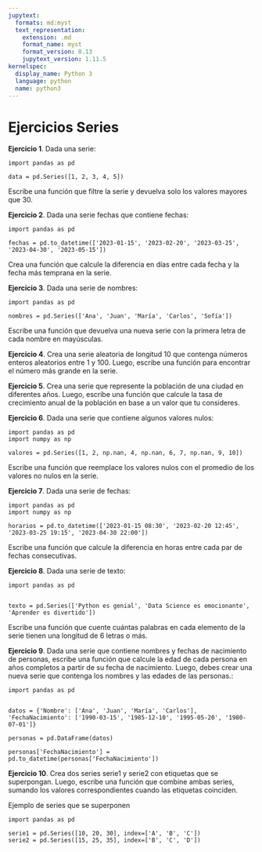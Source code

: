 ```yaml
---
jupytext:
  formats: md:myst
  text_representation:
    extension: .md
    format_name: myst
    format_version: 0.13
    jupytext_version: 1.11.5
kernelspec:
  display_name: Python 3
  language: python
  name: python3
---
```


# Ejercicios Series

**Ejercicio 1**. Dada una serie: 

```{code-cell}
import pandas as pd 

data = pd.Series([1, 2, 3, 4, 5])
```

Escribe una función que filtre la serie y devuelva solo los valores mayores que 30. 

**Ejercicio 2**. Dada una serie fechas que contiene fechas: 

```{code-cell}
import pandas as pd 

fechas = pd.to_datetime(['2023-01-15', '2023-02-20', '2023-03-25', '2023-04-30', '2023-05-15']) 
```

Crea una función que calcule la diferencia en días entre cada fecha y la fecha más temprana en la serie. 

 
**Ejercicio 3**. Dada una serie de nombres: 

 ```{code-cell}
import pandas as pd 

nombres = pd.Series(['Ana', 'Juan', 'María', 'Carlos', 'Sofía']) 

```
Escribe una función que devuelva una nueva serie con la primera letra de cada nombre en mayúsculas. 

**Ejercicio 4**. Crea una serie aleatoria de longitud 10 que contenga números enteros aleatorios entre 1 y 100. Luego, escribe una función para encontrar el número más grande en la serie. 

**Ejercicio 5**. Crea una serie que represente la población de una ciudad en diferentes años. Luego, escribe una función que calcule la tasa de crecimiento anual de la población en base a un valor que tu consideres. 

**Ejercicio 6**. Dada una serie que contiene algunos valores nulos: 

 ```{code-cell}
import pandas as pd 
import numpy as np 

valores = pd.Series([1, 2, np.nan, 4, np.nan, 6, 7, np.nan, 9, 10]) 

```

Escribe una función que reemplace los valores nulos con el promedio de los valores no nulos en la serie. 

 
**Ejercicio 7**. Dada una serie de fechas: 

 ```{code-cell}
import pandas as pd 
import numpy as np 

horarios = pd.to_datetime(['2023-01-15 08:30', '2023-02-20 12:45', '2023-03-25 19:15', '2023-04-30 22:00']) 

```

Escribe una función que calcule la diferencia en horas entre cada par de fechas consecutivas. 

 
**Ejercicio 8**. Dada una serie de texto: 

 ```{code-cell}
import pandas as pd 


texto = pd.Series(['Python es genial', 'Data Science es emocionante', 'Aprender es divertido']) 

``` 

Escribe una función que cuente cuántas palabras en cada elemento de la serie tienen una longitud de 6 letras o más. 

**Ejercicio 9**. Dada una serie que contiene nombres y fechas de nacimiento de personas, escribe una función que calcule la edad de cada persona en años completos a partir de su fecha de nacimiento. Luego, debes crear una nueva serie que contenga los nombres y las edades de las personas.: 

 ```{code-cell}
import pandas as pd 


datos = {'Nombre': ['Ana', 'Juan', 'María', 'Carlos'], 
'FechaNacimiento': ['1990-03-15', '1985-12-10', '1995-05-20', '1980-07-01']} 

personas = pd.DataFrame(datos) 

personas['FechaNacimiento'] = pd.to_datetime(personas['FechaNacimiento']) 

```  

**Ejercicio 10**. Crea dos series serie1 y serie2 con etiquetas que se superpongan. Luego, escribe una función que combine ambas series, sumando los valores correspondientes cuando las etiquetas coinciden. 

 Ejemplo de series que se superponen 

 
 ```{code-cell}
import pandas as pd 

serie1 = pd.Series([10, 20, 30], index=['A', 'B', 'C']) 
serie2 = pd.Series([15, 25, 35], index=['B', 'C', 'D']) 

```  

 



 

 